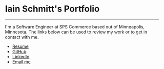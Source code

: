 Iain Schmitt's Portfolio
===
<hr></hr>

I'm a Software Engineer at SPS Commerce based out of Minneapolis, Minnesota.
The links below can be used to review my work or to get in contact with me.
- <a href="/resume">Resume</a>
- <a href="https://github.com/eoncarlyle">GitHub</a>
- <a href="https://www.linkedin.com/in/iain-schmitt/">LinkedIn<a>
- <a href="mailto:contact@iainschmitt.com">Email me</a>
